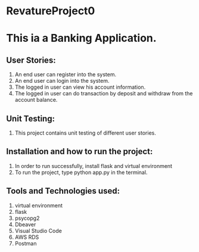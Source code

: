 # RevatureProject0

# This ia a Banking Application.

## User Stories:
 
 1. An end user can register into the system.
 2. An end user can login into the system.
 3. The logged in user can view his account information.
 4. The logged in user can do transaction by deposit and withdraw from the account balance.

## Unit Testing:
 1. This project contains unit testing of different user stories.

## Installation and how to run the project:
 1. In order to run successfully, install flask and virtual environment
 2. To run the project, type python app.py in the terminal.

## Tools and Technologies used:
 1. virtual environment
 2. flask
 3. psycopg2
 4. Dbeaver
 4. Visual Studio Code
 5. AWS RDS
 6. Postman
